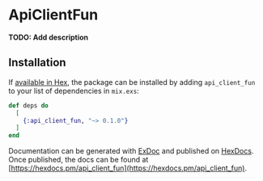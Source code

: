# ApiClientFun

**TODO: Add description**

## Installation

If [available in Hex](https://hex.pm/docs/publish), the package can be installed
by adding `api_client_fun` to your list of dependencies in `mix.exs`:

```elixir
def deps do
  [
    {:api_client_fun, "~> 0.1.0"}
  ]
end
```

Documentation can be generated with [ExDoc](https://github.com/elixir-lang/ex_doc)
and published on [HexDocs](https://hexdocs.pm). Once published, the docs can
be found at [https://hexdocs.pm/api_client_fun](https://hexdocs.pm/api_client_fun).

